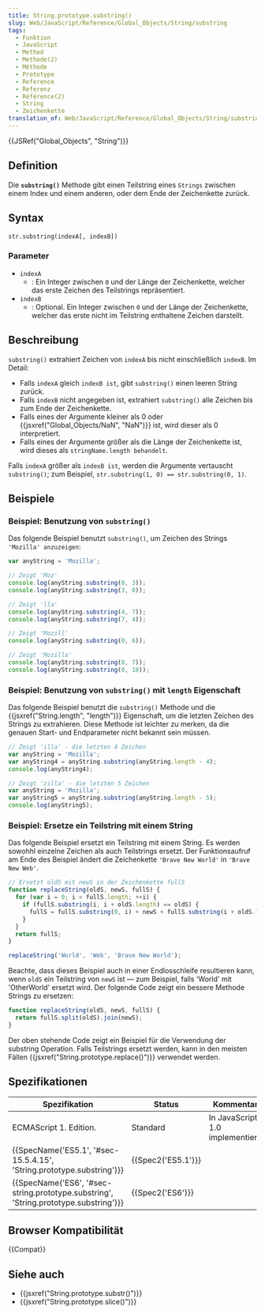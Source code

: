 ```yaml
---
title: String.prototype.substring()
slug: Web/JavaScript/Reference/Global_Objects/String/substring
tags:
  - Funktion
  - JavaScript
  - Method
  - Methode(2)
  - Méthode
  - Prototype
  - Reference
  - Referenz
  - Référence(2)
  - String
  - Zeichenkette
translation_of: Web/JavaScript/Reference/Global_Objects/String/substring
---
```

{{JSRef("Global_Objects", "String")}}

## Definition

Die **`substring()`** Methode gibt einen Teilstring eines `Strings` zwischen einem Index und einem anderen, oder dem Ende der Zeichenkette zurück.

## Syntax

    str.substring(indexA[, indexB])

### Parameter

- `indexA`
  - : Ein Integer zwischen `0` und der Länge der Zeichenkette, welcher das erste Zeichen des Teilstrings repräsentiert.
- `indexB`
  - : Optional. Ein Integer zwischen `0` und der Länge der Zeichenkette, welcher das erste nicht im Teilstring enthaltene Zeichen darstellt.

## Beschreibung

`substring()` extrahiert Zeichen von `indexA` bis nicht einschließlich `indexB`. Im Detail:

- Falls `indexA` gleich `indexB ist`, gibt `substring()` einen leeren String zurück.
- Falls `indexB` nicht angegeben ist, extrahiert `substring()` alle Zeichen bis zum Ende der Zeichenkette.
- Falls eines der Argumente kleiner als 0 oder {{jsxref("Global_Objects/NaN", "NaN")}} ist, wird dieser als 0 interpretiert.
- Falls eines der Argumente größer als die Länge der Zeichenkette ist, wird dieses als `stringName.length behandelt`.

Falls `indexA` größer als `indexB ist`, werden die Argumente vertauscht `substring()`; zum Beispiel, `str.substring(1, 0) == str.substring(0, 1)`.

## Beispiele

### Beispiel: Benutzung von `substring()`

Das folgende Beispiel benutzt `substring()`, um Zeichen des Strings `'Mozilla' anzuzeigen`:

```js
var anyString = 'Mozilla';

// Zeigt 'Moz'
console.log(anyString.substring(0, 3));
console.log(anyString.substring(3, 0));

// Zeigt 'lla'
console.log(anyString.substring(4, 7));
console.log(anyString.substring(7, 4));

// Zeigt 'Mozill'
console.log(anyString.substring(0, 6));

// Zeigt 'Mozilla'
console.log(anyString.substring(0, 7));
console.log(anyString.substring(0, 10));
```

### Beispiel: Benutzung von `substring()` mit `length` Eigenschaft

Das folgende Beispiel benutzt die `substring()` Methode und die {{jsxref("String.length", "length")}} Eigenschaft, um die letzten Zeichen des Strings zu extrahieren. Diese Methode ist leichter zu merken, da die genauen Start- und Endparameter nicht bekannt sein müssen.

```js
// Zeigt 'illa' - die letzten 4 Zeichen
var anyString = 'Mozilla';
var anyString4 = anyString.substring(anyString.length - 4);
console.log(anyString4);

// Zeigt 'zilla' - die letzten 5 Zeichen
var anyString = 'Mozilla';
var anyString5 = anyString.substring(anyString.length - 5);
console.log(anyString5);
```

### Beispiel: Ersetze ein Teilstring mit einem String

Das folgende Beispiel ersetzt ein Teilstring mit einem String. Es werden sowohhl einzelne Zeichen als auch Teilstrings ersetzt. Der Funktionsaufruf am Ende des Beispiel ändert die Zeichenkette `'Brave New World'` in `'Brave New Web'`.

```js
// Ersetzt oldS mit newS in der Zeichenkette fullS
function replaceString(oldS, newS, fullS) {
  for (var i = 0; i < fullS.length; ++i) {
    if (fullS.substring(i, i + oldS.length) == oldS) {
      fullS = fullS.substring(0, i) + newS + fullS.substring(i + oldS.length, fullS.length);
    }
  }
  return fullS;
}

replaceString('World', 'Web', 'Brave New World');
```

Beachte, dass dieses Beispiel auch in einer Endlosschleife resultieren kann, wenn `oldS` ein Teilstring von `newS` ist — zum Beispiel, falls 'World' mit 'OtherWorld' ersetzt wird. Der folgende Code zeigt ein bessere Methode Strings zu ersetzen:

```js
function replaceString(oldS, newS, fullS) {
  return fullS.split(oldS).join(newS);
}
```

Der oben stehende Code zeigt ein Beispiel für die Verwendung der substring Operation. Falls Teilstrings ersetzt werden, kann in den meisten Fällen {{jsxref("String.prototype.replace()")}} verwendet werden.

## Spezifikationen

| Spezifikation                                                                                                    | Status                   | Kommentar                        |
| ---------------------------------------------------------------------------------------------------------------- | ------------------------ | -------------------------------- |
| ECMAScript 1. Edition.                                                                                           | Standard                 | In JavaScript 1.0 implementiert. |
| {{SpecName('ES5.1', '#sec-15.5.4.15', 'String.prototype.substring')}}                     | {{Spec2('ES5.1')}} |                                  |
| {{SpecName('ES6', '#sec-string.prototype.substring', 'String.prototype.substring')}} | {{Spec2('ES6')}}     |                                  |

## Browser Kompatibilität

{{Compat}}

## Siehe auch

- {{jsxref("String.prototype.substr()")}}
- {{jsxref("String.prototype.slice()")}}
